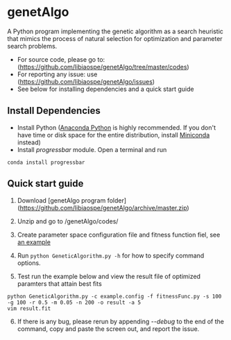 # genetAlgo

A Python program implementing the genetic algorithm as a search heuristic that mimics the process of natural selection for optimization and parameter search problems. 

- For source code, please go to: (https://github.com/libiaospe/genetAlgo/tree/master/codes)
- For reporting any issue: use (https://github.com/libiaospe/genetAlgo/issues)
- See below for installing dependencies and a quick start guide

## Install Dependencies
- Install Python ([Anaconda Python](https://www.continuum.io/downloads) is highly recommended. If you don't have time or disk space for the entire distribution, install [Miniconda](http://conda.pydata.org/miniconda.html) instead)
- Install *progressbar* module. Open a terminal and run
```
conda install progressbar
```

## Quick start guide
1. Download [genetAlgo program folder] (https://github.com/libiaospe/genetAlgo/archive/master.zip)
2. Unzip and go to /genetAlgo/codes/
3. Create parameter space configuration file and fitness function fiel, see [an example](https://github.com/libiaospe/genetAlgo/blob/master/EXAMPLE.md)
4. Run `python GeneticAlgorithm.py -h` for how to specify command options.

5. Test run the example below and view the result file of optimized paramters that attain best fits
```
python GeneticAlgorithm.py -c example.config -f fitnessFunc.py -s 100 -g 100 -r 0.5 -m 0.05 -n 200 -o result -a 5
vim result.fit
```
6. If there is any bug, please rerun by appending _--debug_ to the end of the command, copy and paste the screen out, and report the issue.  




